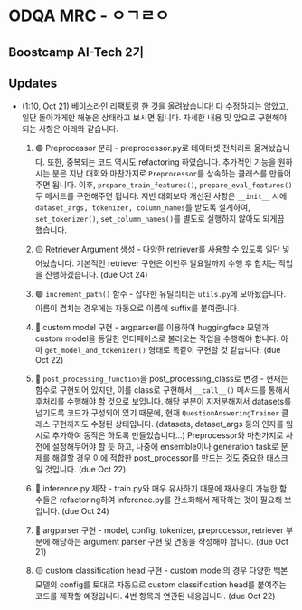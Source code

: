 # ODQA MRC - ㅇㄱㄹㅇ

## Boostcamp AI-Tech 2기

## Updates

* (1:10, Oct 21) 베이스라인 리팩토링 한 것을 올려놨습니다! 다 수정하지는 않았고, 일단 돌아가게만 해놓은 상태라고 보시면 됩니다. 자세한 내용 및 앞으로 구현해야 되는 사항은 아래와 같습니다.

  1. 🟢 Preprocessor 분리 - preprocessor.py로 데이터셋 전처리르 옮겨놨습니다. 또한, 중복되는 코드 역시도 refactoring 하였습니다. 추가적인 기능을 원하시는 분은 지난 대회와 마찬가지로 `Preprocessor`를 상속하는 클래스를 만들어주면 됩니다. 이후, `prepare_train_features()`, `prepare_eval_features()` 두 메서드를 구현해주면 됩니다. 저번 대회보다 개선된 사항은 `__init__` 시에 `dataset_args, tokenizer, column_names`를 받도록 설계하여, `set_tokenizer()`, `set_column_names()`를 별도로 실행하지 않아도 되게끔 했습니다.

  2. 🟡 Retriever Argument 생성 - 다양한 retriever를 사용할 수 있도록 일단 넣어놨습니다. 기본적인 retriever 구현은 이번주 일요일까지 수행 후 합치는 작업을 진행하겠습니다. (due Oct 24)

  3. 🟢 `increment_path()` 함수 - 잡다한 유틸리티는 `utils.py`에 모아놨습니다. 이름이 겹치는 경우에는 자동으로 이름에 suffix를 붙여줍니다.

  4. 🔴 custom model 구현 - argparser를 이용하여 huggingface 모델과 custom model을 동일한 인터페이스로 불러오는 작업을 수행해야 합니다. 아마 `get_model_and_tokenizer()` 형태로 똑같이 구현할 것 같습니다. (due Oct 22)

  5. 🔴 `post_processing_function`을 post_processing_class로 변경 - 현재는 함수로 구현되어 있지만, 이를 class로 구현해서 `__call__()` 메서드를 통해서 후처리를 수행해야 할 것으로 보입니다. 해당 부분이 지저분해져서 datasets를 넘기도록 코드가 구성되어 있기 때문에, 현재 `QuestionAnsweringTrainer` 클래스 구현까지도 수정된 상태입니다. (datasets, dataset_args 등의 인자를 임시로 추가하여 동작은 하도록 만들었습니다...) Preprocessor와 마찬가지로 사전에 설정해두어야 할 듯 하고, 나중에 ensemble이나 generation task로 문제를 해결할 경우 이에 적합한 post_processor를 만드는 것도 중요한 태스크일 것입니다. (due Oct 22)

  6. 🔴 inference.py 제작 - train.py와 매우 유사하기 때문에 재사용이 가능한 함수들은 refactoring하여 inference.py를 간소화해서 제작하는 것이 필요해 보입니다. (due Oct 24)

  7. 🔴 argparser 구현 - model, config, tokenizer, preprocessor, retriever 부분에 해당하는 argument parser 구현 및 연동을 작성해야 합니다. (due Oct 21)

  8. 🟡 custom classification head 구현 - custom model의 경우 다양한 백본 모델의 config를 토대로 자동으로 custom classification head를 붙여주는 코드를 제작할 예정입니다. 4번 항목과 연관된 내용입니다. (due Oct 22) 
